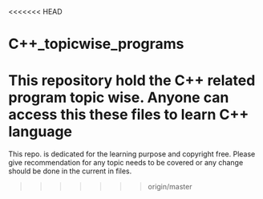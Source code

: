 <<<<<<< HEAD
# C++_topicwise_programs
This repository hold the C++ related program topic wise. Anyone can access this these files to learn C++ language 
=======
This repo. is dedicated for the learning purpose and copyright free. Please give recommendation for any topic needs to be covered or any change should be done in the current in files.
>>>>>>> origin/master
